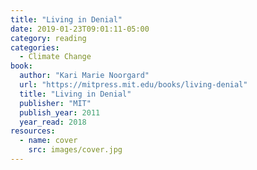 ```yaml
---
title: "Living in Denial"
date: 2019-01-23T09:01:11-05:00
category: reading
categories:
  - Climate Change
book:
  author: "Kari Marie Noorgard"
  url: "https://mitpress.mit.edu/books/living-denial"
  title: "Living in Denial"
  publisher: "MIT"
  publish_year: 2011
  year_read: 2018
resources:
  - name: cover
    src: images/cover.jpg
---
```



